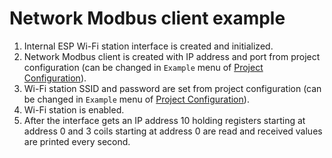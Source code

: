 # Network Modbus client example

1. Internal ESP Wi-Fi station interface is created and initialized.
2. Network Modbus client is created with IP address and port from project configuration (can be changed in `Example` menu of [Project Configuration](https://docs.espressif.com/projects/esp-idf/en/latest/esp32/api-reference/kconfig.html)).
3. Wi-Fi station SSID and password are set from project configuration (can be changed in `Example` menu of [Project Configuration](https://docs.espressif.com/projects/esp-idf/en/latest/esp32/api-reference/kconfig.html)).
4. Wi-Fi station is enabled.
5. After the interface gets an IP address 10 holding registers starting at address 0 and 3 coils starting at address 0 are read and received values are printed every second.
